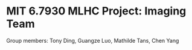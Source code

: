 # MIT 6.7930 MLHC Project: Imaging Team
Group members: Tony Ding, Guangze Luo, Mathilde Tans, Chen Yang
